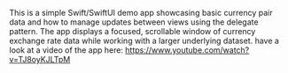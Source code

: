 This is a simple Swift/SwiftUI demo app showcasing basic currency pair data and how to manage updates between views using the delegate pattern. The app displays a focused, scrollable window of currency exchange rate data while working with a larger underlying dataset.
have a look at a video of the app here: https://www.youtube.com/watch?v=TJ8oyKJLTpM

